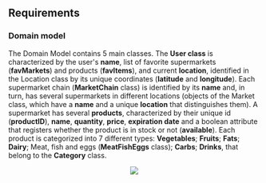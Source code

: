 ## Requirements

### Domain model

The Domain Model contains 5 main classes. The **User class** is characterized by the user's **name**,
list of favorite supermarkets (**favMarkets**) and products (**favItems**), and current **location**,
identified in the Location class by its unique coordinates (**latitude** and **longitude**). Each
supermarket chain (**MarketChain** class) is identified by its **name** and, in turn, has several
supermarkets in different locations (objects of the Market class, which have a **name** and a unique
**location** that distinguishes them). A supermarket has several **products**, characterized by their
unique id (**productID**), **name**, **quantity**, **price**, **expiration date** and a boolean attribute
that registers whether the product is in stock or not (**available**). Each product is categorized into 7
different types: **Vegetables**; **Fruits**; **Fats**; **Dairy**; Meat, fish and eggs (**MeatFishEggs**
class); **Carbs**; **Drinks**, that belong to the **Category** class.

 <p align="center" justify="center">
  <img src="https://github.com/FEUP-LEIC-ES-2022-23/2LEIC09T3/blob/main/images/DomainModel.png"/>
</p>